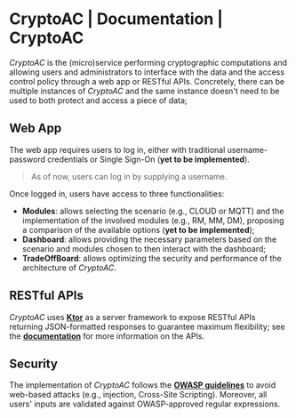 # CryptoAC | Documentation | CryptoAC

*CryptoAC* is the (micro)service performing cryptographic computations and allowing users and administrators to interface with the data and the access control policy through a web app or RESTful APIs. Concretely, there can be multiple instances of *CryptoAC* and the same instance doesn't need to be used to both protect and access a piece of data;


## Web App

The web app requires users to log in, either with traditional username-password credentials or Single Sign-On (**yet to be implemented**).

> As of now, users can log in by supplying a username.

Once logged in, users have access to three functionalities:
* **Modules**: allows selecting the scenario (e.g., CLOUD or MQTT) and the implementation of the involved modules (e.g., RM, MM, DM), proposing a comparison of the available options (**yet to be implemented**);
* **Dashboard**: allows providing the necessary parameters based on the scenario and modules chosen to then interact with the dashboard;
* **TradeOffBoard**: allows optimizing the security and performance of the architecture of *CryptoAC*.


## RESTful APIs

*CryptoAC* uses [**Ktor**](https://ktor.io/) as a server framework to expose RESTful APIs returning JSON-formatted responses to guarantee maximum flexibility; see the [**documentation**](./swagger_CryptoAC.yaml) for more information on the APIs.


## Security

The implementation of *CryptoAC* follows the [**OWASP guidelines**](https://owasp.org/www-project-cheat-sheets/cheatsheets/Cross_Site_Scripting_Prevention_Cheat_Sheet#) to avoid web-based attacks (e.g., injection, Cross-Site Scripting). Moreover, all users' inputs are validated against OWASP-approved regular expressions.